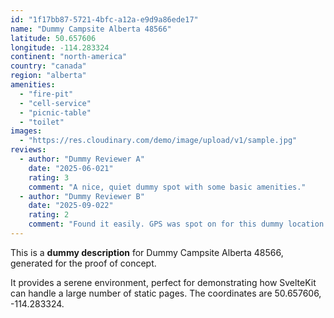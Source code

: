 ```yaml
---
id: "1f17bb87-5721-4bfc-a12a-e9d9a86ede17"
name: "Dummy Campsite Alberta 48566"
latitude: 50.657606
longitude: -114.283324
continent: "north-america"
country: "canada"
region: "alberta"
amenities:
  - "fire-pit"
  - "cell-service"
  - "picnic-table"
  - "toilet"
images:
  - "https://res.cloudinary.com/demo/image/upload/v1/sample.jpg"
reviews:
  - author: "Dummy Reviewer A"
    date: "2025-06-021"
    rating: 3
    comment: "A nice, quiet dummy spot with some basic amenities."
  - author: "Dummy Reviewer B"
    date: "2025-09-022"
    rating: 2
    comment: "Found it easily. GPS was spot on for this dummy location."
---
```


This is a **dummy description** for Dummy Campsite Alberta 48566, generated for the proof of concept.

It provides a serene environment, perfect for demonstrating how SvelteKit can handle a large number of static pages. The coordinates are 50.657606, -114.283324.
